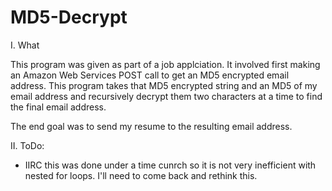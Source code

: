 # MD5-Decrypt

I. What

This program was given as part of a job applciation. It involved first making an Amazon Web Services POST call to get an MD5 encrypted email address. This program takes that MD5 encrypted string and an MD5 of my email address and  recursively decrypt them two characters at a time to find the final email address.

The end goal was to send my resume to the resulting email address.

II. ToDo:
- IIRC this was done under a time cunrch so it is not very inefficient with nested for loops. I'll need to come back and rethink this.
